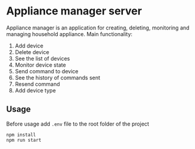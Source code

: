 # Appliance manager server

Appliance manager is an application for creating, deleting, monitoring and managing household appliance. 
Main functionality:
1) Add device
2) Delete device
3) See the list of devices
4) Monitor device state
5) Send command to device
6) See the history of commands sent
7) Resend command
8) Add device type

## Usage

Before usage add ```.env``` file to the root folder of the project
```
npm install
npm run start
```
